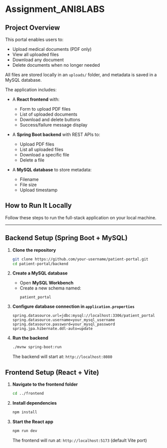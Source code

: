 # Assignment_ANI8LABS

## Project Overview

This portal enables users to:

-  Upload medical documents (PDF only)
-  View all uploaded files
-  Download any document
-  Delete documents when no longer needed

All files are stored locally in an `uploads/` folder, and metadata is saved in a MySQL database.

The application includes:

- A **React frontend** with:
  - Form to upload PDF files
  - List of uploaded documents
  - Download and delete buttons
  - Success/failure message display

- A **Spring Boot backend** with REST APIs to:
  - Upload PDF files
  - List all uploaded files
  - Download a specific file
  - Delete a file

- A **MySQL database** to store metadata:
  - Filename
  - File size
  - Upload timestamp
 
## How to Run It Locally

Follow these steps to run the full-stack application on your local machine.

---

## Backend Setup (Spring Boot + MySQL)

1. **Clone the repository**
   ```bash
   git clone https://github.com/your-username/patient-portal.git
   cd patient-portal/backend
   ```

2. **Create a MySQL database**
   - Open **MySQL Workbench**
   - Create a new schema named:
     ```
     patient_portal
     ```

3. **Configure database connection in `application.properties`**
   ```properties
   spring.datasource.url=jdbc:mysql://localhost:3306/patient_portal
   spring.datasource.username=your_mysql_username
   spring.datasource.password=your_mysql_password
   spring.jpa.hibernate.ddl-auto=update
   ```

4. **Run the backend**
   ```bash
   ./mvnw spring-boot:run
   ```
   The backend will start at: `http://localhost:8080`


## Frontend Setup (React + Vite)

1. **Navigate to the frontend folder**
   ```bash
   cd ../frontend
   ```

2. **Install dependencies**
   ```bash
   npm install
   ```

3. **Start the React app**
   ```bash
   npm run dev
   ```
   The frontend will run at: `http://localhost:5173` (default Vite port)


